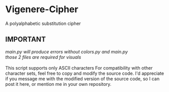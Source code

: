 # Vigenere-Cipher
A polyalphabetic substitution cipher 


## IMPORTANT
_main.py will produce errors without colors.py and main.py_  
_those 2 files are required for visuals_  
<br>
This script supports only ASCII characters
For compatibility with other character sets, feel free to copy and modify the source code.
I'd appreciate if you message me with the modified version of the source code, so I can post it here, or mention me
in your own repository.
